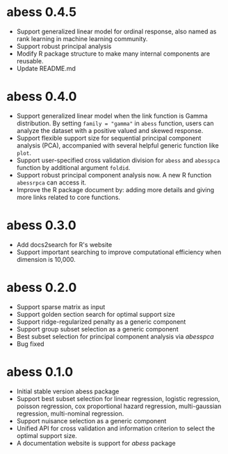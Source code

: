 # abess 0.4.5

* Support generalized linear model for ordinal response, also named as rank learning in machine learning community. 
* Support robust principal analysis
* Modify R package structure to make many internal components are reusable.
* Update README.md

# abess 0.4.0

* Support generalized linear model when the link function is Gamma distribution. 
By setting `family = "gamma"` in `abess` function, users can analyze the dataset with a positive valued and skewed response. 
* Support flexible support size for sequential principal component analysis (PCA), accompanied with several helpful generic function like `plot`. 
* Support user-specified cross validation division for `abess` and `abesspca` function by additional argument `foldid`. 
* Support robust principal component analysis now. A new R function `abessrpca` can access it.
* Improve the R package document by: adding more details and giving more links related to core functions.  

# abess 0.3.0

* Add docs2search for R's website
* Support important searching to improve computational efficiency when dimension is 10,000.

# abess 0.2.0

* Support sparse matrix as input
* Support golden section search for optimal support size
* Support ridge-regularized penalty as a generic component
* Support group subset selection as a generic component
* Best subset selection for principal component analysis via *abesspca*
* Bug fixed

# abess 0.1.0

* Initial stable version abess package
* Support best subset selection for linear regression, logistic regression, poisson regression, cox proportional hazard regression, multi-gaussian regression, 
multi-nominal regression. 
* Support nuisance selection as a generic component
* Unified API for cross validation and information criterion to select the optimal support size.
* A documentation website is support for *abess* package

